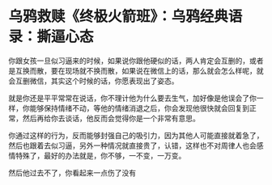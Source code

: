 # 乌鸦救赎《终极火箭班》：乌鸦经典语录：撕逼心态

你跟女孩一旦似习逼来的时候，如果说你跟他硬似的话，两人肯定会互删的，或者是互换而散，要在现场就不换而散，如果说在微信上的话，那么就会怎么样呢，就会互删微信，其实这个时候的话，你愿表现出了姿态。

就是你还是平平常常在说话，你不理计他为什么要去生气，加好像是他误会了你一样，你能够保持情绪不动，等他的情绪消退之后，你会发现他很快就会回复到正常，然后再给你去谈话，他反而会觉得你是一个非常有意思。

你通过这样的行为，反而能够封强自己的吸引力，因为其他人可能直接就着急了，然后也跟着去似习逼，另外一种情况就直接贵了，认错，这样也不对周律人也会感情特殊了，最好的办法就是，你不够，一不变，一万变。

然后他过去不了，你看起来一点伤了没有